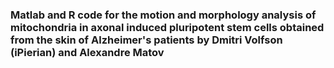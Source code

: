 ### Matlab and R code for the motion and morphology analysis of mitochondria in axonal induced pluripotent stem cells obtained from the skin of Alzheimer's patients by Dmitri Volfson (iPierian) and Alexandre Matov
